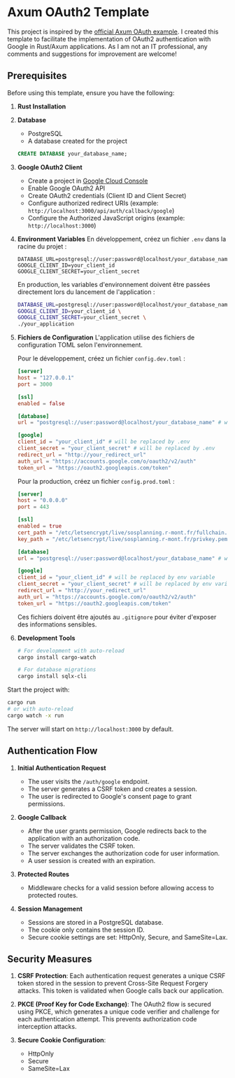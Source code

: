 # Axum OAuth2 Template

This project is inspired by the [official Axum OAuth example](https://github.com/tokio-rs/axum/blob/main/examples/oauth/src/main.rs). I created this template to facilitate the implementation of OAuth2 authentication with Google in Rust/Axum applications. As I am not an IT professional, any comments and suggestions for improvement are welcome!

## Prerequisites

Before using this template, ensure you have the following:

1. **Rust Installation**

2. **Database**
   - PostgreSQL
   - A database created for the project
   ```sql
   CREATE DATABASE your_database_name;
   ```

3. **Google OAuth2 Client**
   - Create a project in [Google Cloud Console](https://console.cloud.google.com/)
   - Enable Google OAuth2 API
   - Create OAuth2 credentials (Client ID and Client Secret)
   - Configure authorized redirect URIs (example: `http://localhost:3000/api/auth/callback/google`)
   - Configure the Authorized JavaScript origins (example: `http://localhost:3000`)

4. **Environment Variables**
   En développement, créez un fichier `.env` dans la racine du projet :
   ```env
   DATABASE_URL=postgresql://user:password@localhost/your_database_name
   GOOGLE_CLIENT_ID=your_client_id
   GOOGLE_CLIENT_SECRET=your_client_secret
   ```
   
   En production, les variables d'environnement doivent être passées directement lors du lancement de l'application :
   ```bash
   DATABASE_URL=postgresql://user:password@localhost/your_database_name \
   GOOGLE_CLIENT_ID=your_client_id \
   GOOGLE_CLIENT_SECRET=your_client_secret \
   ./your_application
   ```

5. **Fichiers de Configuration**
   L'application utilise des fichiers de configuration TOML selon l'environnement.
   
   Pour le développement, créez un fichier `config.dev.toml` :
   ```toml
   [server]
   host = "127.0.0.1"
   port = 3000

   [ssl]
   enabled = false

   [database]
   url = "postgresql://user:password@localhost/your_database_name" # will be replaced by .env

   [google]
   client_id = "your_client_id" # will be replaced by .env
   client_secret = "your_client_secret" # will be replaced by .env
   redirect_url = "http://your_redirect_url"
   auth_url = "https://accounts.google.com/o/oauth2/v2/auth"
   token_url = "https://oauth2.googleapis.com/token"
   ```
   
   Pour la production, créez un fichier `config.prod.toml` :
   ```toml
   [server]
   host = "0.0.0.0"
   port = 443

   [ssl]
   enabled = true
   cert_path = "/etc/letsencrypt/live/sosplanning.r-mont.fr/fullchain.pem"
   key_path = "/etc/letsencrypt/live/sosplanning.r-mont.fr/privkey.pem"

   [database]
   url = "postgresql://user:password@localhost/your_database_name" # will be replaced by env variable

   [google]
   client_id = "your_client_id" # will be replaced by env variable
   client_secret = "your_client_secret" # will be replaced by env variable
   redirect_url = "http://your_redirect_url"
   auth_url = "https://accounts.google.com/o/oauth2/v2/auth"
   token_url = "https://oauth2.googleapis.com/token"
   ```
   
   Ces fichiers doivent être ajoutés au `.gitignore` pour éviter d'exposer des informations sensibles.

6. **Development Tools**
   ```bash
   # For development with auto-reload
   cargo install cargo-watch
   
   # For database migrations
   cargo install sqlx-cli
   ```

Start the project with:
```bash
cargo run
# or with auto-reload
cargo watch -x run
```

The server will start on `http://localhost:3000` by default.

## Authentication Flow

1. **Initial Authentication Request**
   - The user visits the `/auth/google` endpoint.
   - The server generates a CSRF token and creates a session.
   - The user is redirected to Google's consent page to grant permissions.

2. **Google Callback**
   - After the user grants permission, Google redirects back to the application with an authorization code.
   - The server validates the CSRF token.
   - The server exchanges the authorization code for user information.
   - A user session is created with an expiration.

3. **Protected Routes**
   - Middleware checks for a valid session before allowing access to protected routes.

4. **Session Management**
   - Sessions are stored in a PostgreSQL database.
   - The cookie only contains the session ID.
   - Secure cookie settings are set: HttpOnly, Secure, and SameSite=Lax.


## Security Measures

1. **CSRF Protection**: Each authentication request generates a unique CSRF token stored in the session to prevent Cross-Site Request Forgery attacks. This token is validated when Google calls back our application.

2. **PKCE (Proof Key for Code Exchange)**: The OAuth2 flow is secured using PKCE, which generates a unique code verifier and challenge for each authentication attempt. This prevents authorization code interception attacks.

3. **Secure Cookie Configuration**:
   - HttpOnly
   - Secure
   - SameSite=Lax